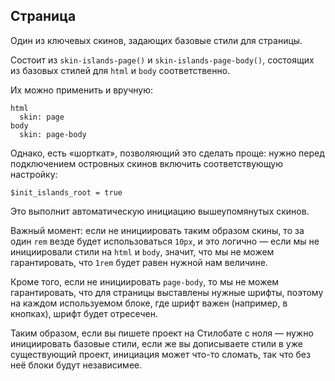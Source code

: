 ---
---

## Страница

Один из ключевых скинов, задающих базовые стили для страницы.

Состоит из `skin-islands-page()` и `skin-islands-page-body()`, состоящих из базовых стилей для `html` и `body` соответственно.

Их можно применить и вручную:

    html
      skin: page
    body
      skin: page-body

Однако, есть «шорткат», позволяющий это сделать проще: нужно перед подключением островных скинов включить соответствующую настройку:

    $init_islands_root = true

Это выполнит автоматическую инициацию вышеупомянутых скинов.

Важный момент: если не инициировать таким образом скины, то за один `rem` везде будет использоваться `10px`, и это логично — если мы не инициировали стили на `html` и `body`, значит, что мы не можем гарантировать, что `1rem` будет равен нужной нам величине.

Кроме того, если не инициировать `page-body`, то мы не можем гарантировать, что для страницы выставлены нужные шрифты, поэтому на каждом используемом блоке, где шрифт важен (например, в кнопках), шрифт будет отресечен.

Таким образом, если вы пишете проект на Стилобате с ноля — нужно инициировать базовые стили, если же вы дописываете стили в уже существующий проект, инициация может что-то сломать, так что без неё блоки будут независимее.
